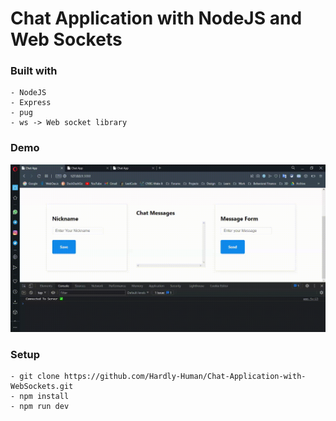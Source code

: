 # Chat Application with NodeJS and Web Sockets

### Built with

    - NodeJS
    - Express
    - pug
    - ws -> Web socket library

### Demo

![Demo Video](demo.gif)

### Setup

    - git clone https://github.com/Hardly-Human/Chat-Application-with-WebSockets.git
    - npm install
    - npm run dev
